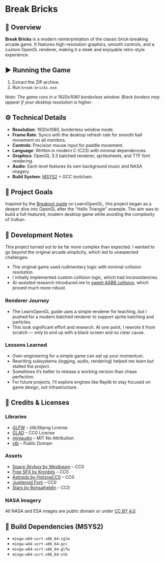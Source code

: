 # Break Bricks

## 🧱 Overview

**Break Bricks** is a modern reinterpretation of the classic brick-breaking arcade game. It features high-resolution graphics, smooth controls, and a custom OpenGL renderer, making it a sleek and enjoyable retro-style experience.

## ▶️ Running the Game

1. Extract the ZIP archive.
2. Run `break-bricks.exe`.

*Note: The game runs in a 1920x1080 borderless window. Black borders may appear if your desktop resolution is higher.*

## ⚙️ Technical Details

- **Resolution**: 1920x1080, borderless window mode.
- **Frame Rate**: Syncs with the desktop refresh rate for smooth ball movement on all monitors.
- **Controls**: Precision mouse input for paddle movement.
- **Language**: Written in modern C (C23) with minimal dependencies.
- **Graphics**: OpenGL 3.3 batched renderer, spritesheets, and TTF font rendering.
- **Audio**: Each level features its own background music and NASA imagery.
- **Build System**: [MSYS2](https://www.msys2.org/) + GCC toolchain.

## 🎯 Project Goals

Inspired by the [Breakout guide](https://learnopengl.com/In-Practice/2D-Game/Breakout) on LearnOpenGL, this project began as a deeper dive into OpenGL after the "Hello Triangle" example. The aim was to build a full-featured, modern desktop game while avoiding the complexity of Vulkan.

## 📝 Development Notes

This project turned out to be far more complex than expected. I wanted to go beyond the original arcade simplicity, which led to unexpected challenges:

- The original game used rudimentary logic with minimal collision resolution.
- I initially implemented custom collision logic, which had inconsistencies.
- AI-assisted research introduced me to [swept AABB collision](https://gamedev.net/tutorials/programming/general-and-gameplay-programming/swept-aabb-collision-detection-and-response-r3084/), which proved much more robust.

### Renderer Journey

- The LearnOpenGL guide uses a simple renderer for teaching, but I pushed for a modern batched renderer to support sprite batching and particles.
- This took significant effort and research. At one point, I rewrote it from scratch — only to end up with a black screen and no clear cause.

### Lessons Learned

- Over-engineering for a simple game can eat up your momentum.
- Rewriting subsystems (logging, audio, rendering) helped me learn but stalled the project.
- Sometimes it’s better to release a working version than chase perfection.
- For future projects, I’ll explore engines like Raylib to stay focused on game design, not infrastructure.

## 📜 Credits & Licenses

### Libraries

- [GLFW](https://www.glfw.org/) – zlib/libpng License
- [GLAD](https://github.com/Dav1dde/glad) – CC0 License
- [miniaudio](https://miniaud.io/) – MIT No Attribution
- [stb](https://github.com/nothings/stb) – Public Domain

### Assets

- [Space Skybox by Westbeam](https://opengameart.org/content/space-skyboxes-1) – CC0
- [Free SFX by Kronbits](https://kronbits.itch.io/freesfx) – CC0
- [Astroids by HoliznaCC0](https://freemusicarchive.org/music/holiznacc0/tiny-plastic-video-games-for-long-anxious-space-travel/astroids/) – CC0
- [Jupiteroid Font](https://ggbot.itch.io/jupiteroid-font) – CC0
- [Stars by Bonsaiheldin](https://opengameart.org/content/stars-parallax-backgrounds) – CC0

### NASA Imagery

All NASA and ESA images are public domain or under [CC BY 4.0](https://creativecommons.org/licenses/by/4.0/).

## 🔧 Build Dependencies (MSYS2)

- `mingw-w64-ucrt-x86_64-cglm`
- `mingw-w64-ucrt-x86_64-gcc`
- `mingw-w64-ucrt-x86_64-glfw`
- `mingw-w64-ucrt-x86_64-stb`
